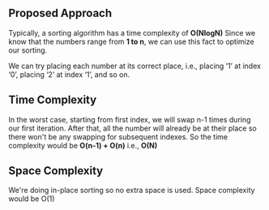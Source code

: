 ## Proposed Approach

Typically, a sorting algorithm has a time complexity of **O(NlogN)** Since we know that the numbers range from **1 to n**, we can use this fact to optimize our sorting.

We can try placing each number at its correct place, i.e., placing ‘1’ at index ‘0’, placing ‘2’ at index ‘1’, and so on.


## Time Complexity

In the worst case, starting from first index, we will swap n-1 times during our first iteration. After that, all the number will already be at their place so there won't be any swapping for subsequent indexes. So the time complexity would be **O(n-1) + O(n)** i.e., **O(N)**

## Space Complexity

We're doing in-place sorting so no extra space is used. Space complexity would be O(1)

